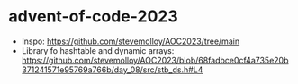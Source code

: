 # advent-of-code-2023
- Inspo: https://github.com/stevemolloy/AOC2023/tree/main
- Library fo hashtable and dynamic arrays: https://github.com/stevemolloy/AOC2023/blob/68fadbce0cf4a735e20b371241571e95769a766b/day_08/src/stb_ds.h#L4